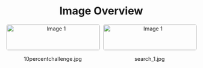 <h1 style ="text-align: center;"> Image Overview </h1>
<div style="display: flex; flex-wrap: wrap; gap: 10px; justify-content: center;">
<div style="flex: 1 1 calc(33.333% - 20px); max-width: 300px; text-align: center;">
<img src="https://media.evkx.net/multimedia/guides/evsearch/10percentchallenge_xst.jpg" alt="Image 1" style="width: 100%; border: 1px solid #ddd; border-radius: 5px;">
<p>10percentchallenge.jpg</p>
</div>
<div style="flex: 1 1 calc(33.333% - 20px); max-width: 300px; text-align: center;">
<img src="https://media.evkx.net/multimedia/guides/evsearch/search_1_xst.jpg" alt="Image 1" style="width: 100%; border: 1px solid #ddd; border-radius: 5px;">
<p>search_1.jpg</p>
</div>
</div>
